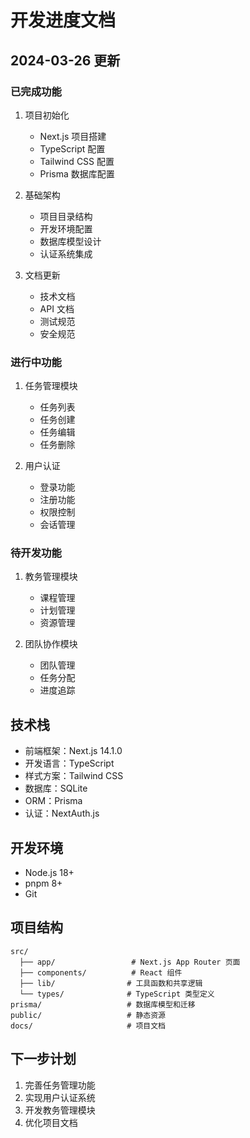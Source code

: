 # 开发进度文档

## 2024-03-26 更新

### 已完成功能
1. 项目初始化
   - Next.js 项目搭建
   - TypeScript 配置
   - Tailwind CSS 配置
   - Prisma 数据库配置

2. 基础架构
   - 项目目录结构
   - 开发环境配置
   - 数据库模型设计
   - 认证系统集成

3. 文档更新
   - 技术文档
   - API 文档
   - 测试规范
   - 安全规范

### 进行中功能
1. 任务管理模块
   - 任务列表
   - 任务创建
   - 任务编辑
   - 任务删除

2. 用户认证
   - 登录功能
   - 注册功能
   - 权限控制
   - 会话管理

### 待开发功能
1. 教务管理模块
   - 课程管理
   - 计划管理
   - 资源管理

2. 团队协作模块
   - 团队管理
   - 任务分配
   - 进度追踪

## 技术栈
- 前端框架：Next.js 14.1.0
- 开发语言：TypeScript
- 样式方案：Tailwind CSS
- 数据库：SQLite
- ORM：Prisma
- 认证：NextAuth.js

## 开发环境
- Node.js 18+
- pnpm 8+
- Git

## 项目结构
```
src/
  ├── app/                 # Next.js App Router 页面
  ├── components/          # React 组件
  ├── lib/                # 工具函数和共享逻辑
  └── types/              # TypeScript 类型定义
prisma/                   # 数据库模型和迁移
public/                   # 静态资源
docs/                     # 项目文档
```

## 下一步计划
1. 完善任务管理功能
2. 实现用户认证系统
3. 开发教务管理模块
4. 优化项目文档
